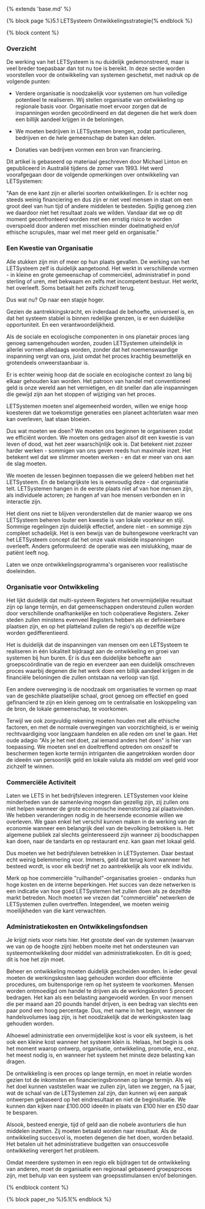 {% extends 'base.md' %}

{% block page %}5.1 LETSysteem Ontwikkelingsstrategie{% endblock %}

{% block content %}

### Overzicht

De werking van het LETSysteem is nu duidelijk gedemonstreerd,
maar is veel breder toepasbaar dan tot nu toe is bereikt.
In deze sectie worden voorstellen voor de ontwikkeling van systemen geschetst,
met nadruk op de volgende punten:

* Verdere organisatie is noodzakelijk voor systemen om hun volledige 
potentieel te realiseren.
Wij stellen organisatie van ontwikkeling op regionale basis voor.
Organisatie moet ervoor zorgen dat de inspanningen worden gecoördineerd en dat
degenen die het werk doen een billijk aandeel krijgen in de beloningen.

* We moeten bedrijven in LETSystemen brengen, zodat
particulieren, bedrijven en de hele gemeenschap de baten kan delen.

* Donaties van bedrijven vormen een bron van financiering.

Dit artikel is gebaseerd op materiaal geschreven door Michael Linton
en gepubliceerd in Australië tijdens de zomer van 1993. Het
werd voorafgegaan door de volgende opmerkingen over
ontwikkeling van LETSystemen:

"Aan de ene kant zijn er allerlei soorten ontwikkelingen.
Er is echter nog steeds weinig financiering en dus zijn er
niet veel mensen in staat om een groot deel van hun tijd of andere middelen 
te besteden. Spijtig genoeg zien we daardoor niet het resultaat zoals we wilden.
Vandaar dat we op dit moment geconfronteerd worden met een ernstig risico
te worden overspoeld door anderen met misschien minder doelmatigheid 
en/of ethische scrupules, maar wel met meer geld en organisatie."

### Een Kwestie van Organisatie

Alle stukken zijn min of meer op hun plaats gevallen. De werking van het LETSysteem 
zelf is duidelijk aangetoond. Het werkt in verschillende
vormen - in kleine en grote gemeenschap of
commerciëel, administratief in pond sterling of uren, met bekwaam
en zelfs met incompetent bestuur. Het werkt, het
overleeft. Soms betaalt het zelfs zichzelf terug.

Dus wat nu? Op naar een stapje hoger.

Gezien de aantrekkingskracht, en inderdaad de behoefte, universeel is, en
dat het systeem stabiel is binnen redelijke grenzen, is er
een duidelijke opportuniteit. En een verantwoordelijkheid.

Als de sociale en ecologische componenten in ons planetair proces
lang genoeg samengehouden worden, zouden LETSystemen uiteindelijk in allerlei
vormen alledaags worden, zonder dat het noemenswaardige inspanning vergt van
ons, juist omdat het proces krachtig besmettelijk en grotendeels
onweerstaanbaar is.

Er is echter weinig hoop dat de sociale en ecologische context
zo lang bij elkaar gehouden kan worden. Het patroon van handel met 
conventioneel geld is onze wereld aan het vernietigen, en dit
sneller dan alle inspanningen die gewijd zijn aan het stoppen of 
wijziging van het proces.

LETSystemen moeten snel algemeenheid worden, willen we enige hoop koesteren
dat we toekomstige generaties een planeet achterlaten waar men kan overleven,
laat staan bloeien.

Dus wat moeten we doen? We moeten ons beginnen te organiseren zodat 
we efficiënt worden. We moeten ons gedragen alsof dit een kwestie is 
van leven of dood, wat het zeer waarschijnlijk ook is.
Dat betekent niet zozeer harder werken - sommigen van ons geven reeds hun
maximale inzet. Het betekent wel dat we slimmer moeten werken - en dat 
er meer van ons aan de slag moeten.

We moeten de lessen beginnen toepassen die we geleerd hebben met het LETSysteem.
En de belangrijkste les is eenvoudig deze - dat organisatie telt. 
LETSystemen hangen in de eerste plaats niet af van hoe mensen zijn, 
als individuele actoren; ze hangen af van hoe mensen verbonden en in interactie zijn.

Het dient ons niet te blijven veronderstellen dat de manier waarop 
we ons LETSysteem beheren
louter een kwestie is van lokale voorkeur en stijl.
Sommige regelingen zijn duidelijk effectief, andere niet - en sommige zijn
compleet schadelijk. Het is een bewijs van de buitengewone veerkracht
van het LETSysteem concept dat het onze vaak misleide inspanningen overleeft.
Anders geformuleerd: de operatie was een mislukking, maar de patiënt leeft nog.

Laten we onze ontwikkelingsprogramma's organiseren voor realistische doeleinden.

### Organisatie voor Ontwikkeling

Het lijkt duidelijk dat multi-systeem Registers het
onvermijdelijke resultaat zijn op lange termijn, en dat gemeenschappen
ondersteund zullen worden door verschillende onafhankelijke en toch
coöperatieve Registers. Zeker steden zullen minstens evenveel
Registers hebben als er definieerbare plaatsen zijn, en op het platteland
zullen de regio's op dezelfde wijze worden gedifferentieerd.

Het is duidelijk dat de inspanningen van mensen om een LETSysteem te 
realiseren in één lokaliteit
bijdraagt aan de ontwikkeling en groei van systemen bij hun buren.
Er is dus een duidelijke behoefte aan groepscoördinatie van de regio
en evenzeer aan een duidelijk omschreven proces waarbij degenen die het werk doen
een billijk aandeel krijgen in de financiële beloningen die zullen ontstaan 
na verloop van tijd.

Een andere overweging is de noodzaak om organisaties te vormen op maat van
de geschikte plaatselijke schaal, groot genoeg om effectief en goed
gefinancierd te zijn en klein genoeg om te centralisatie en loskoppeling van 
de bron, de lokale gemeenschap, te voorkomen.

Terwijl we ook zorgvuldig rekening moeten houden met alle ethische factoren,
en met de normale overwegingen van voorzichtigheid, is er weinig
rechtvaardiging voor langzaam handelen en alle reden om snel te gaan.
Het oude adagio "Als je het niet doet, zal iemand anders het doen" is hier
van toepassing. We moeten snel en doeltreffend optreden om onszelf te 
beschermen tegen korte termijn intriganten die aangetrokken worden door 
de ideeën van persoonlijk geld en lokale valuta als middel om veel geld voor
zichzelf te winnen.

### Commerciële Activiteit

Laten we LETS in het bedrijfsleven integreren. LETSystemen voor kleine
minderheden van de samenleving mogen dan gezellig zijn, zij zullen ons
niet helpen wanneer de grote economische ineenstorting zal plaatsvinden.
We hebben veranderingen nodig in de heersende economie willen we
overleven. We gaan enkel het verschil kunnen maken in de werking van de
economie wanneer een belangrijk deel van de bevolking betrokken is.
Het algemene publiek zal slechts geïnteresseerd zijn wanneer zij boodschappen
kan doen, naar de tandarts en op restaurant enz. kan gaan met lokaal geld.

Dus moeten we het bedrijfsleven betrekken in LETSystemen. 
Daar bestaat echt weinig belemmering voor. Immers, geld dat terug 
komt wanneer het besteed wordt,
is voor elk bedrijf net zo aantrekkelijk als voor elk individu.

Merk op hoe commerciële "ruilhandel"-organisaties groeien -
ondanks hun hoge kosten en de interne beperkingen. Het
succes van deze netwerken is een indicatie van hoe goed
LETSystemen het zullen doen als ze dezelfde markt betreden.
Noch moeten we vrezen dat "commerciële" netwerken de LETSystemen
zullen overtreffen. Integendeel, we moeten weinig moeilijkheden
van die kant verwachten. 

### Administratiekosten en Ontwikkelingsfondsen

Je krijgt niets voor niets hier. Het grootste deel van de 
systemen (waarvan we van op de hoogte zijn) hebben moeite met het 
ondersteunen van systeemontwikkeling door middel van
administratiekosten. En dit is goed; dit is hoe het zijn moet.

Beheer en ontwikkeling moeten duidelijk gescheiden worden.
In ieder geval moeten de werkingskosten laag gehouden 
worden door efficiënte procedures, om buitensporige rem op het 
systeem te voorkomen. Mensen worden ontmoedigd om handel te 
drijven als de werkingskosten 5 procent bedragen. 
Het kan als een belasting aangevoeld worden.
En voor mensen die per maand aan 20 pounds handel drijven, 
is een bedrag van slechts een paar pond een hoog percentage. Dus,
met name in het begin, wanneer de handelsvolumes laag zijn,
is het noodzakelijk dat de werkingskosten laag gehouden worden.

Alhoewel administratie een onvermijdelijke kost is voor elk systeem,
is het ook een kleine kost wanneer het systeem klein is.
Helaas, het begin is ook het moment waarop ontwerp, organisatie,
ontwikkeling, promotie, enz., enz. het meest nodig is, en wanneer
het systeem het minste deze belasting kan dragen.

De ontwikkeling is een proces op lange termijn, en moet in relatie
worden gezien tot de inkomsten en financieringsbronnen op lange termijn. 
Als wij het doel kunnen vaststellen waar we zullen zijn, laten we zeggen, na 5 jaar,
wat de schaal van de LETSystemen zal zijn, dan kunnen wij een aanpak ontwerpen
gebaseerd op het eindresultaat en niet de beginsituatie. 
We kunnen dan kijken naar £100.000 ideeën
in plaats van £100 hier en £50 daar te besparen.

Alsook, besteed energie, tijd of geld aan die nobele avonturiers 
die hun middelen inzetten.
Zij moeten betaald worden naar resultaat. Als de ontwikkeling succesvol is,
moeten degenen die het doen, worden betaald.
Het betalen uit het administratieve budgetten van onsuccesvolle ontwikkeling 
verergert het probleem.

Omdat meerdere systemen in een regio elk bijdragen tot de 
ontwikkeling van anderen, moet de organisatie een regionaal
gebaseerd groepsproces zijn, met behulp van een systeem 
van groepsstimulansen en/of beloningen.

{% endblock content %}

{% block paper_no %}5.1{% endblock %}
